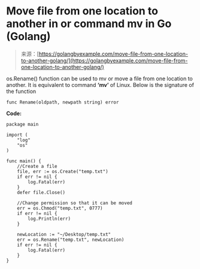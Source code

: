 <!--yml
category: 未分类
date: 2024-10-13 06:09:38
-->

# Move file from one location to another in or command mv in Go (Golang)

> 来源：[https://golangbyexample.com/move-file-from-one-location-to-another-golang/](https://golangbyexample.com/move-file-from-one-location-to-another-golang/)

os.Rename() function can be used to mv or move a file from one location to another. It is equivalent to command **‘mv’** of Linux. Below is the signature of the function

```
func Rename(oldpath, newpath string) error
```

**Code:**

```
package main

import (
    "log"
    "os"
)

func main() {
    //Create a file
    file, err := os.Create("temp.txt")
    if err != nil {
        log.Fatal(err)
    }
    defer file.Close()

    //Change permission so that it can be moved
    err = os.Chmod("temp.txt", 0777)
    if err != nil {
        log.Println(err)
    }

    newLocation := "~/Desktop/temp.txt"
    err = os.Rename("temp.txt", newLocation)
    if err != nil {
        log.Fatal(err)
    }
}
```